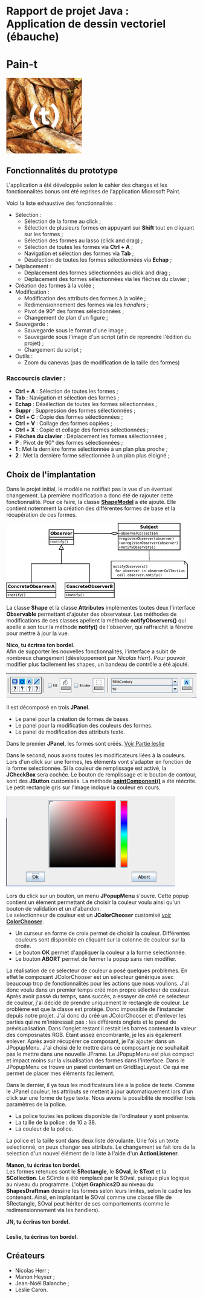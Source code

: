 # Rapport de projet Java : <br/>Application de dessin vectoriel (ébauche)

# Pain-t
<!-- ![pain-t](./resources/pain-t.jpg | width=100) -->
<img width="200" alt="pain-t" src="resources/pain-t.jpg">


## Fonctionnalités du prototype
L'application a été développée selon le cahier des charges et les fonctionnalités bonus ont été reprises de l'application Microsoft Paint.

Voici la liste exhaustive des fonctionnalités :
* Sélection :
   * Sélection de la forme au click ;
   * Sélection de plusieurs formes en appuyant sur **Shift** tout en cliquant sur les formes ;
   * Sélection des formes au lasso (click and drag) ;
   * Sélection de toutes les formes via **Ctrl + A** ;
   * Navigation et sélection des formes via **Tab** ;
   * Désélection de toutes les formes sélectionnées via **Echap** ;
* Déplacement :
   *  Déplacement des formes sélectionnées au click and drag ;
   *  Déplacement des formes sélectionnées via les flèches du clavier ;
* Création des formes à la volée ;
* Modification :
   * Modification des attributs des formes à la volée ;
   * Redimensionnement des formes via les *handlers* ;
   * Pivot de 90° des formes sélectionnées ;
   * Changement de plan d'un figure ;
* Sauvegarde :
   * Sauvegarde sous le format d'une image ;
   * Sauvegarde sous l'image d'un script (afin de reprendre l'édition du projet) ;
   * Chargement du script ;
* Outils :
   * Zoom du canevas (pas de modification de la taille des formes)


### Raccourcis clavier :
   * **Ctrl + A** : Sélection de toutes les formes ;
   * **Tab** : Navigation et sélection des formes ;
   * **Echap** : Désélection de toutes les formes sélectionnées ;
   * **Suppr** : Suppression des formes sélectionnées ;
   * **Ctrl + C** : Copie des formes sélectionnées ;
   * **Ctrl + V** : Collage des formes copiées ;
   * **Ctrl + X** : Copie et collage des formes sélectionnées ;
   * **Flèches du clavier** : Déplacement les formes sélectionnées ;
   * **P** : Pivot de 90° des formes sélectionnées ;
   * **1** : Met la dernière forme sélectionnée à un plan plus proche ;
   * **2** : Met la dernière forme sélectionnée à un plan plus éloigné ;


## Choix de l'implantation

Dans le projet initial, le modèle ne notifiait pas la vue d'un éventuel changement. La première modification a donc été de rajouter cette fonctionnalité. Pour ce faire, la classe [**ShapeModel**](./src/graphics/shapes/ShapeModel.java) a été ajouté. Elle contient notemment la création des différentes formes de base et la récupération de ces formes.

![](./resources/Observer.png)

La classe **Shape** et la classe **Attributes** implémentes toutes deux l'interface **Observable** permettant d'ajouter des observateur.
Les méthodes de modifications de ces classes apellent la méthode **notifyObservers()** qui apelle a son tour la méthode **notify()** de l'observer, qui raffraichit la fênetre pour mettre à jour la vue.

**Nico, tu écriras ton bordel.<br/>**
Afin de supporter les nouvelles fonctionnalités, l'interface a subit de nombreux changement (développement par *Nicolas Herr*).
Pour pouvoir modifier plus facilement les shapes, un bandeau de contrôle a été ajouté.

![](./resources/bandeau.png)

Il est décomposé en trois **JPanel**.
* Le panel pour la création de formes de bases.
* Le panel pour la modification des couleurs des formes.
* Le panel de modification des attributs texte.

Dans le premier **JPanel**, les formes sont créés. [Voir Partie leslie](#leslie)

Dans le second, nous avons toutes les modificateurs liées à la couleurs. Lors d'un click sur une formes, les éléments vont s'adapter en fonction de la forme selectionnée. Si la couleur de remplissage est activé, la **JCheckBox** sera cochée.
Le bouton de remplissage et le bouton de contour, sont des **JButton** customisés.
La méthode [**paintComponent()**](./src/shapes/ui/component/ButtonColor.java#L58) a été réécrite. Le petit rectangle gris sur l'image indique la couleur en cours.

![](./resources/popup.png)

Lors du click sur un bouton, un menu **JPopupMenu** s'ouvre. Cette popup contient un élément permettant de choisir la couleur voulu ainsi qu'un bouton de validation et un d'abandon.  
Le selectionneur de couleur est un **JColorChooser** customisé [voir **ColorChooser**](./src/graphics/shapes/ui/component/ColorChooser.java).

* Un curseur en forme de croix permet de choisir la couleur. Différentes couleurs sont disponible en cliquant sur la colonne de couleur sur la droite.  
* Le bouton **OK** permet  d'appliquer la couleur a la forme selectionnée.
* Le bouton **ABORT** permet de fermer la popup sans rien modifier.


La réalisation de ce selecteur de couleur a posé quelques problèmes. En effet le composant JColorChooser est un sélecteur générique avec beaucoup trop de fonctionnalités pour les actions que nous voulions. J'ai donc voulu dans un premier temps créé mon propre sélecteur de couleur. Après avoir passé du temps, sans succès, a essayer de créé  ce selecteur de couleur, j'ai décidé de prendre uniquement le rectangle de couleur. Le problème est que la classe est protégé. Donc impossible de l'instancier depuis notre projet. J'ai donc du créé un JColorChooser et d'enlever les parties qui ne m'intéressait pas : les différents onglets et le panel de prévisualisation.
Dans l'onglet restant il restait les barres contenant la valeur des composnates RGB. Étant assez encombrante, je les ais également enlever. Après avoir récupérer ce composant, je l'ai ajouter dans un JPopupMenu. J'ai choisi de le mettre dans ce composant je ne souhaitait pas le mettre dans une nouvelle JFrame. Le JPopupMenu est plus compact et impact moins sur la visualisation des formes dans l'interface. Dans le JPopupMenu ce trouve un panel contenant un GridBagLayout. Ce qui me permet de placer mes éléments facilement.

Dans le dernier, il ya tous les modificateurs liée a la police de texte. Comme le JPanel couleur, les attributs se mettent à jour automatiquement lors d'un click sur une forme de type texte. Nous avons la possibilité de modifier trois paramètres de la police.

* La police toutes les polices disponible de l'ordinateur y sont présente.
* La taille de la police : de 10 a 38.
* La couleur de la police.

La police et la taille sont dans deux liste déroulante. Une fois un texte selectionné, on peux changer ses attributs. Le changement se fait lors de la selection d'un nouvel élément de la liste à l'aide d'un **ActionListener**.

**Manon, tu écriras ton bordel.<br/>**
Les formes retenues sont le **SRectangle**, le **SOval**, le **SText** et la **SCollection**. Le SCircle a été remplacé par le SOval, puisque plus logique au niveau du programme. L'objet **Graphics2D** au niveau du **ShapesDraftman** dessine les formes selon leurs limites, selon le cadre les contenant. Ainsi, en implantant le SOval comme une classe fille de SRectangle, SOval peut hériter de ses comportements (comme le redimensionnement via les handlers).

**JN, tu écriras ton bordel.<br/>**

### <a name="leslie"></a>

**Leslie, tu écriras ton bordel.<br/>**

## Créateurs
* Nicolas Herr ;
* Manon Heyser ;
* Jean-Noël Balanche ;
* Leslie Caron.

